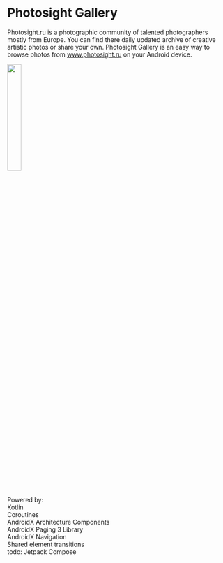 # Photosight Gallery

Photosight.ru is a photographic community of talented photographers mostly from Europe. You can find there daily updated archive of creative artistic photos or share your own.
Photosight Gallery is an easy way to browse photos from www.photosight.ru on your Android device.

<img src="media/photosight.gif" width=25%>

Powered by:  
Kotlin  
Coroutines  
AndroidX Architecture Components  
AndroidX Paging 3 Library  
AndroidX Navigation  
Shared element transitions  
todo: Jetpack Compose
